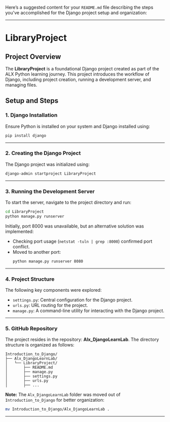 Here’s a suggested content for your `README.md` file describing the steps you've accomplished for the Django project setup and organization:

---

# LibraryProject

## Project Overview
The **LibraryProject** is a foundational Django project created as part of the ALX Python learning journey. This project introduces the workflow of Django, including project creation, running a development server, and managing files.

## Setup and Steps

### 1. **Django Installation**
Ensure Python is installed on your system and Django installed using:
```bash
pip install django
```

---

### 2. **Creating the Django Project**
The Django project was initialized using:
```bash
django-admin startproject LibraryProject
```

---

### 3. **Running the Development Server**
To start the server, navigate to the project directory and run:
```bash
cd LibraryProject
python manage.py runserver
```

Initially, port 8000 was unavailable, but an alternative solution was implemented:
- Checking port usage (`netstat -tuln | grep :8000`) confirmed port conflict.
- Moved to another port:
  ```bash
  python manage.py runserver 8080
  ```

---

### 4. **Project Structure**
The following key components were explored:
- `settings.py`: Central configuration for the Django project.
- `urls.py`: URL routing for the project.
- `manage.py`: A command-line utility for interacting with the Django project.

---

### 5. **GitHub Repository**
The project resides in the repository: **Alx_DjangoLearnLab**. The directory structure is organized as follows:
```
Introduction_to_Django/
├── Alx_DjangoLearnLab/
│   └── LibraryProject/
│       ├── README.md
│       ├── manage.py
│       ├── settings.py
│       ├── urls.py
│       ├── ...
```

**Note:** The `Alx_DjangoLearnLab` folder was moved out of `Introduction_to_Django` for better organization:
```bash
mv Introduction_to_Django/Alx_DjangoLearnLab .
```

---

